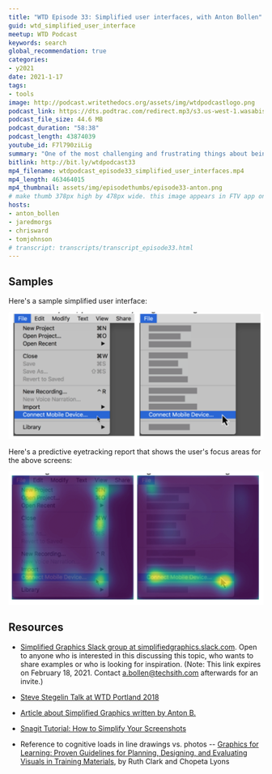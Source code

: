 ```yaml
---
title: "WTD Episode 33: Simplified user interfaces, with Anton Bollen"
guid: wtd_simplified_user_interface
meetup: WTD Podcast
keywords: search
global_recommendation: true
categories:
- y2021
date: 2021-1-17
tags:
- tools
image: http://podcast.writethedocs.org/assets/img/wtdpodcastlogo.png
podcast_link: https://dts.podtrac.com/redirect.mp3/s3.us-west-1.wasabisys.com/writethedocs-podcast/wtdpodcast_episode33_simplified_user_interfaces.mp3
podcast_file_size: 44.6 MB
podcast_duration: "58:38"
podcast_length: 43874039
youtube_id: F7l790ziLig
summary: "One of the most challenging and frustrating things about being a tech writer is managing screenshots in your product documentation. How many times have you needed to take complex screenshots of your product and meticulously marked them up with callouts only to be told that a field has changed and you need to do everything again? It’s so frustrating and demoralizing as a writer because it feels like wasted effort. What if there was a way to create screenshots that could withstand the rapid iterations of a product under development while still conveying valuable meaning to your readers. Today we’re joined by Anton Bollen from TechSmith who explains how we can do this using low-detail screenshots, aka simplified user interfaces, that let you focus your users' attention on just the bits of the interface that matter."
bitlink: http://bit.ly/wtdpodcast33
mp4_filename: wtdpodcast_episode33_simplified_user_interfaces.mp4
mp4_length: 463464015
mp4_thumbnail: assets/img/episodethumbs/episode33-anton.png
# make thumb 378px high by 478px wide. this image appears in FTV app only
hosts:
- anton_bollen
- jaredmorgs
- chrisward
- tomjohnson
# transcript: transcripts/transcript_episode33.html
---
```


## Samples

Here's a sample simplified user interface:

<img src='/assets/img/episode33-suiexample.png' alt='sample simplified user interface' />

Here's a predictive eyetracking report that shows the user's focus areas for the above screens:

<img src='/assets/img/episode33-eyetracking.png' alt='eyetracking study' />


## Resources

* [Simplified Graphics Slack group at simplifiedgraphics.slack.com](https://join.slack.com/t/simplifiedgraphics/shared_invite/zt-854cf16o-WAze1qv~6fjZwTyvnlXFOA). Open to anyone who is interested in this discussing this topic, who wants to share examples or who is looking for inspiration. (Note: This link expires on February 18, 2021. Contact a.bollen@techsith.com afterwards for an invite.)

* [Steve Stegelin Talk at WTD Portland 2018](https://www.writethedocs.org/videos/portland/2018/graphic-content-warning-the-pros-cons-and-alternatives-to-screenshots-steve-stegelin/)

* [Article about Simplified Graphics written by Anton B.](https://www.linkedin.com/pulse/simplified-graphics-meet-new-design-style-technical-anton-bollen/)

* [Snagit Tutorial: How to Simplify Your Screenshots](https://www.techsmith.com/tutorial-snagit-simplify.html)

* Reference to cognitive loads in line drawings vs. photos -- <a href="http://www.amazon.com/Graphics-Learning-Guidelines-Designing-Evaluating/dp/0470547448">Graphics for Learning: Proven Guidelines for Planning, Designing, and Evaluating Visuals in Training Materials</a>, by Ruth Clark and Chopeta Lyons
